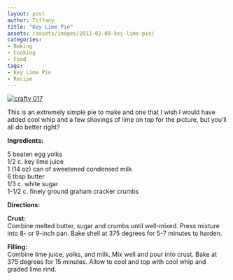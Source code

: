 ```yaml
---
layout: post
author: Tiffany
title: "Key Lime Pie"
assets: /assets/images/2011-02-09-key-lime-pie/
categories: 
- Baking
- Cooking
- Food
tags: 
- Key Lime Pie
- Recipe
---
```


[![](jekyll_uploads/2011/02/crafty-017-325x433.jpg "crafty 017")](http://www.sweetpeonies.com/2011/02/key-lime-pie/crafty-017-2/)

This is an extremely simple pie to make and one that I wish I would have added cool whip and a few shavings of lime on top for the picture, but you’ll all do better right?

**Ingredients:**

5 beaten egg yolks  
1/2 c. key lime juice  
1 (14 oz) can of sweetened condensed milk  
6 tbsp butter  
1/3 c. white sugar  
1-1/2 c. finely ground graham cracker crumbs

**Directions:**

**Crust:**  
Combine melted butter, sugar and crumbs until well-mixed. Press mixture into 8- or 9-inch pan. Bake shell at 375 degrees for 5-7 minutes to harden.

**Filling:**  
Combine lime juice, yolks, and milk. Mix well and pour into crust. Bake at 375 degrees for 15 minutes. Allow to cool and top with cool whip and graded lime rind.